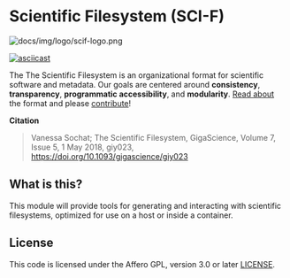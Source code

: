 # Scientific Filesystem (SCI-F)

![docs/img/logo/scif-logo.png](docs/img/logo/scif-logo.png)

[![asciicast](https://asciinema.org/a/156490.png)](https://asciinema.org/a/156490?speed=2)

The The Scientific Filesystem is an organizational format for scientific software and metadata. Our goals are centered around  **consistency**, **transparency**, **programmatic accessibility**, and **modularity**. [Read about](https://sci-f.github.io) the format and please [contribute](https://github.com/vsoch/scif/issues)!

**Citation**

> Vanessa Sochat; The Scientific Filesystem, GigaScience, Volume 7, Issue 5, 1 May 2018, giy023, https://doi.org/10.1093/gigascience/giy023

## What is this?
This module will provide tools for generating and interacting with scientific filesystems, optimized for use on a host or inside a container.

## License

This code is licensed under the Affero GPL, version 3.0 or later [LICENSE](LICENSE).
